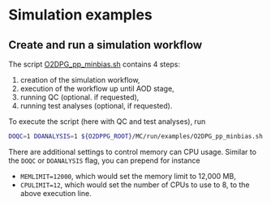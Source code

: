 # Simulation examples

## Create and run a simulation workflow

The script [O2DPG_pp_minbias.sh](O2DPG_pp_minbias.sh) contains 4 steps:
1. creation of the simulation workflow,
1. execution of the workflow up until AOD stage,
1. running QC (optional. if requested),
1. running test analyses (optional, if requested).

To execute the script (here with QC and test analyses), run
```bash
DOQC=1 DOANALYSIS=1 ${O2DPPG_ROOT}/MC/run/examples/O2DPG_pp_minbias.sh
```

There are additional settings to control memory can CPU usage. Similar to the `DOQC` or `DOANALYSIS` flag, you can prepend for instance
* `MEMLIMIT=12000`, which would set the memory limit to 12,000 MB,
* `CPULIMIT=12`, which would set the number of CPUs to use to 8,
to the above execution line.
